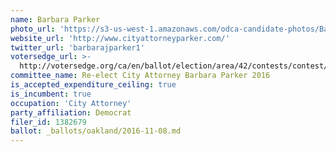 ```yaml
---
name: Barbara Parker
photo_url: 'https://s3-us-west-1.amazonaws.com/odca-candidate-photos/Barbara-Parker.png'
website_url: 'http://www.cityattorneyparker.com/'
twitter_url: 'barbarajparker1'
votersedge_url: >-
  http://votersedge.org/ca/en/ballot/election/area/42/contests/contest/13239/candidate/130764?&county=Alameda%20County&election_authority_id=1
committee_name: Re-elect City Attorney Barbara Parker 2016
is_accepted_expenditure_ceiling: true
is_incumbent: true
occupation: 'City Attorney'
party_affiliation: Democrat
filer_id: 1382679
ballot: _ballots/oakland/2016-11-08.md
---
```

